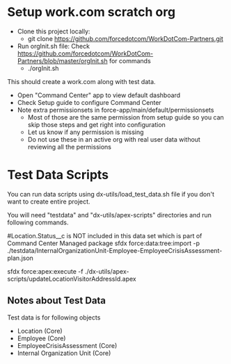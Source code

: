 # Setup work.com scratch org

- Clone this project locally: 
  - git clone https://github.com/forcedotcom/WorkDotCom-Partners.git
- Run orgInit.sh file: Check https://github.com/forcedotcom/WorkDotCom-Partners/blob/master/orgInit.sh for commands
  - ./orgInit.sh


This should create a work.com along with test data.

- Open "Command Center" app to view default dashboard
- Check Setup guide to configure Command Center
- Note extra permissionsets in force-app/main/default/permissionsets
  - Most of those are the same permission from setup guide so you can skip those steps and get right into configuration
  - Let us know if any permission is missing
  - Do not use these in an active org with real user data without reviewing all the permissions


# Test Data Scripts

You can run data scripts using dx-utils/load_test_data.sh file if you don't want to create entire project.

You will need "testdata" and "dx-utils/apex-scripts" directories and run following commands.

#Location.Status__c is NOT included in this data set which is part of Command Center Managed package
sfdx force:data:tree:import -p ./testdata/InternalOrganizationUnit-Employee-EmployeeCrisisAssessment-plan.json

sfdx force:apex:execute -f ./dx-utils/apex-scripts/updateLocationVisitorAddressId.apex


## Notes about Test Data

Test data is for following objects
- Location (Core)
- Employee (Core)
- EmployeeCrisisAssessment (Core)
- Internal Organization Unit (Core)
